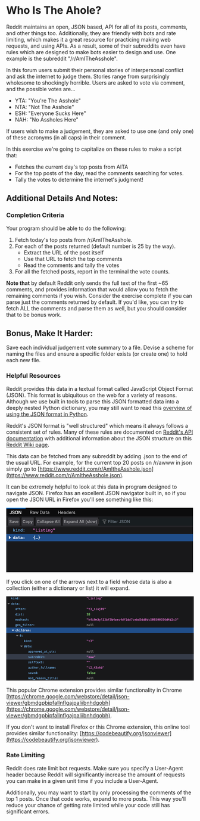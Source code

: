 # Who Is The Ahole?

Reddit maintains an open, JSON based, API for all of its posts, comments, and other things too. Additionally, they are friendly with bots and rate limiting, which makes it a great resource for practicing making web requests, and using APIs. As a result, some of their subreddits even have rules which are designed to make bots easier to design and use. One example is the subreddit "/r/AmITheAsshole".

In this forum users submit their personal stories of interpersonal conflict and ask the internet to judge them. Stories range from surprisingly wholesome to shockingly horrible. Users are asked to vote via comment, and the possible votes are...

* YTA: "You're The Asshole"
* NTA: "Not The Asshole"
* ESH: "Everyone Sucks Here"
* NAH: "No Assholes Here"

If users wish to make a judgement, they are asked to use one (and only one) of these acronyms (in all caps) in their comment.

In this exercise we're going to capitalize on these rules to make a script that:

* Fetches the current day's top posts from AITA
* For the top posts of the day, read the comments searching for votes.
* Tally the votes to determine the internet's judgment!

## Additional Details And Notes:

### Completion Criteria

Your program should be able to do the following:

1. Fetch today's top posts from /r/AmITheAsshole.
2. For each of the posts returned (default number is 25 by the way).
    * Extract the URL of the post itself
    * Use that URL to fetch the top comments
    * Read the comments and tally the votes
3. For all the fetched posts, report in the terminal the vote counts.

**Note that** by default Reddit only sends the full text of the first ~65 comments, and provides information that would allow you to fetch the remaining comments if you wish. Consider the exercise complete if you can parse just the comments returned by default. If you'd like, you can try to fetch ALL the comments and parse them as well, but you should consider that to be bonus work.

## Bonus, Make It Harder:

Save each individual judgement vote summary to a file. Devise a scheme for naming the files and ensure a specific folder exists (or create one) to hold each new file. 

### Helpful Resources

Reddit provides this data in a textual format called JavaScript Object Format (JSON). This format is ubiquitous on the web for a variety of reasons. Although we use built in tools to parse this JSON formatted data into a deeply nested Python dictionary, you may still want to read this [overview of using the JSON format in Python](https://realpython.com/python-json/).

Reddit's JSON format is "well structured" which means it always follows a consistent set of rules. Many of these rules are documented on [Reddit's API documentation](https://www.reddit.com/dev/api) with additional information about the JSON structure on this [Reddit Wiki page](https://github.com/reddit-archive/reddit/wiki/JSON).

This data can be fetched from any subreddit by adding .json to the end of the usual URL. For example, for the current top 20 posts on /r/awww in json simply go to [https://www.reddit.com/r/AmItheAsshole.json](https://www.reddit.com/r/AmItheAsshole.json).

It can be extremely helpful to look at this data in program designed to navigate JSON. Firefox has an excellent JSON navigator built in, so if you open the JSON URL in Firefox you'll see something like this:

![](assets/firefox-json.png)

If you click on one of the arrows next to a field whose data is also a collection (either a dictionary or list) it will expand.

![](assets/firefox-json-expanded.png)

This popular Chrome extension provides similar functionality in Chrome [https://chrome.google.com/webstore/detail/json-viewer/gbmdgpbipfallnflgajpaliibnhdgobh](https://chrome.google.com/webstore/detail/json-viewer/gbmdgpbipfallnflgajpaliibnhdgobh). 

If you don't want to install Firefox or this Chrome extension, this online tool provides similar functionality: [https://codebeautify.org/jsonviewer](https://codebeautify.org/jsonviewer).

### Rate Limiting

Reddit does rate limit bot requests. Make sure you specify a User-Agent header because Reddit will significantly increase the amount of requests you can make in a given unit time if you include a User-Agent.

Additionally, you may want to start by only processing the comments of the top 1 posts. Once that code works, expand to more posts. This way you'll reduce your chance of getting rate limited while your code still has significant errors.